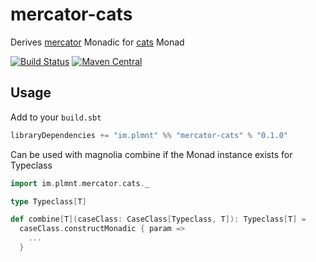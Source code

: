 # mercator-cats
Derives [mercator](https://github.com/propensive/mercator) Monadic for [cats](https://github.com/org.typelevel/cats) Monad

[![Build Status](https://travis-ci.org/implmnt/mercator-cats.svg?branch=master)](https://travis-ci.org/implmnt/mercator-cats)
[![Maven Central](https://maven-badges.herokuapp.com/maven-central/im.plmnt/mercator-cats_2.12/badge.svg)](https://maven-badges.herokuapp.com/maven-central/im.plmnt/mercator-cats_2.12)

## Usage

Add to your `build.sbt`
```scala
libraryDependencies += "im.plmnt" %% "mercator-cats" % "0.1.0"
```

Can be used with magnolia combine if the Monad instance exists for Typeclass
```scala
import im.plmnt.mercator.cats._

type Typeclass[T]

def combine[T](caseClass: CaseClass[Typeclass, T]): Typeclass[T] =
  caseClass.constructMonadic { param => 
    ...
  }
```
